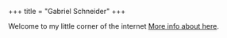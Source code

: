 +++
title = "Gabriel Schneider"
+++

Welcome to my little corner of the internet [More info about here](/about-here).